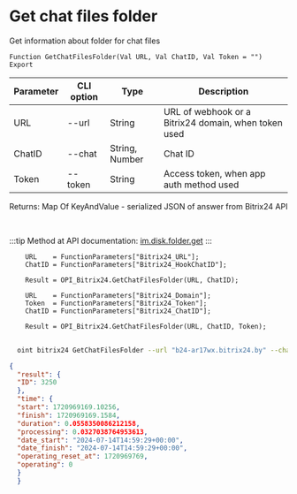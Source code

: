 ﻿---
sidebar_position: 20
---

# Get chat files folder
 Get information about folder for chat files



`Function GetChatFilesFolder(Val URL, Val ChatID, Val Token = "") Export`

  | Parameter | CLI option | Type | Description |
  |-|-|-|-|
  | URL | --url | String | URL of webhook or a Bitrix24 domain, when token used |
  | ChatID | --chat | String, Number | Chat ID |
  | Token | --token | String | Access token, when app auth method used |

  
  Returns:  Map Of KeyAndValue - serialized JSON of answer from Bitrix24 API

<br/>

:::tip
Method at API documentation: [im.disk.folder.get](https://dev.1c-bitrix.ru/learning/course/index.php?COURSE_ID=93&LESSON_ID=11483)
:::
<br/>


```bsl title="Code example"
    URL    = FunctionParameters["Bitrix24_URL"];
    ChatID = FunctionParameters["Bitrix24_HookChatID"];

    Result = OPI_Bitrix24.GetChatFilesFolder(URL, ChatID);

    URL    = FunctionParameters["Bitrix24_Domain"];
    Token  = FunctionParameters["Bitrix24_Token"];
    ChatID = FunctionParameters["Bitrix24_ChatID"];

    Result = OPI_Bitrix24.GetChatFilesFolder(URL, ChatID, Token);
```



```sh title="CLI command example"
    
  oint bitrix24 GetChatFilesFolder --url "b24-ar17wx.bitrix24.by" --chat "452" --token "fe3fa966006e9f06006b12e400000001000..."

```

```json title="Result"
{
  "result": {
  "ID": 3250
  },
  "time": {
  "start": 1720969169.10256,
  "finish": 1720969169.1584,
  "duration": 0.0558350086212158,
  "processing": 0.0327038764953613,
  "date_start": "2024-07-14T14:59:29+00:00",
  "date_finish": "2024-07-14T14:59:29+00:00",
  "operating_reset_at": 1720969769,
  "operating": 0
  }
  }
```
